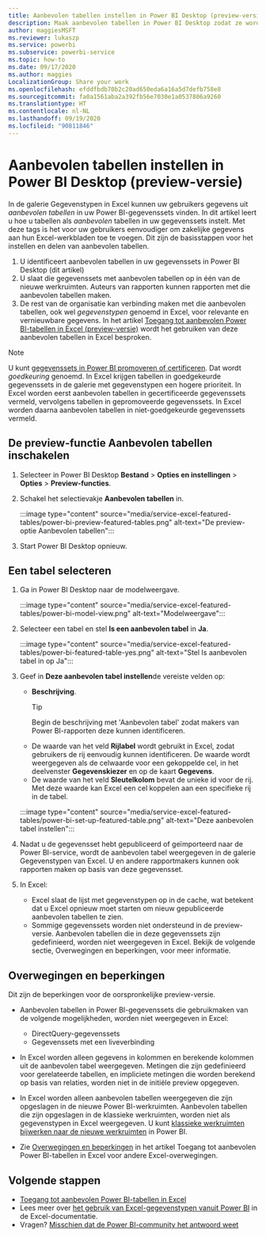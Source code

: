 ```yaml
---
title: Aanbevolen tabellen instellen in Power BI Desktop (preview-versie)
description: Maak aanbevolen tabellen in Power BI Desktop zodat ze worden weergegeven in de galerie Gegevenstypen in Excel.
author: maggiesMSFT
ms.reviewer: lukaszp
ms.service: powerbi
ms.subservice: powerbi-service
ms.topic: how-to
ms.date: 09/17/2020
ms.author: maggies
LocalizationGroup: Share your work
ms.openlocfilehash: efddfbdb70b2c20ad650eda6a16a5d7defb758e8
ms.sourcegitcommit: fa0a1561aba2a392fb56e7030e1a0537806a9260
ms.translationtype: HT
ms.contentlocale: nl-NL
ms.lasthandoff: 09/19/2020
ms.locfileid: "90811846"
---
```

# <a name="set-featured-tables-in-power-bi-desktop-preview"></a>Aanbevolen tabellen instellen in Power BI Desktop (preview-versie)

In de galerie Gegevenstypen in Excel kunnen uw gebruikers gegevens uit *aanbevolen tabellen* in uw Power BI-gegevenssets vinden. In dit artikel leert u hoe u tabellen als *aanbevolen* tabellen in uw gegevenssets instelt. Met deze tags is het voor uw gebruikers eenvoudiger om zakelijke gegevens aan hun Excel-werkbladen toe te voegen. Dit zijn de basisstappen voor het instellen en delen van aanbevolen tabellen.

1. U identificeert aanbevolen tabellen in uw gegevenssets in Power BI Desktop (dit artikel)
1. U slaat die gegevenssets met aanbevolen tabellen op in één van de nieuwe werkruimten. Auteurs van rapporten kunnen rapporten met die aanbevolen tabellen maken. 
1. De rest van de organisatie kan verbinding maken met die aanbevolen tabellen, ook wel *gegevenstypen* genoemd in Excel, voor relevante en vernieuwbare gegevens. In het artikel [Toegang tot aanbevolen Power BI-tabellen in Excel (preview-versie)](service-excel-featured-tables.md) wordt het gebruiken van deze aanbevolen tabellen in Excel besproken.

> [!NOTE]
> U kunt [gegevenssets in Power BI promoveren of certificeren](../connect-data/service-datasets-promote.md). Dat wordt *goedkeuring* genoemd. In Excel krijgen tabellen in goedgekeurde gegevenssets in de galerie met gegevenstypen een hogere prioriteit. In Excel worden eerst aanbevolen tabellen in gecertificeerde gegevenssets vermeld, vervolgens tabellen in gepromoveerde gegevenssets. In Excel worden daarna aanbevolen tabellen in niet-goedgekeurde gegevenssets vermeld. 

## <a name="turn-on-the-featured-table-preview"></a>De preview-functie Aanbevolen tabellen inschakelen

1. Selecteer in Power BI Desktop **Bestand** > **Opties en instellingen** > **Opties** > **Preview-functies**.
2. Schakel het selectievakje **Aanbevolen tabellen** in.

    :::image type="content" source="media/service-excel-featured-tables/power-bi-preview-featured-tables.png" alt-text="De preview-optie Aanbevolen tabellen":::

3. Start Power BI Desktop opnieuw.

## <a name="select-a-table"></a>Een tabel selecteren

1. Ga in Power BI Desktop naar de modelweergave.

    :::image type="content" source="media/service-excel-featured-tables/power-bi-model-view.png" alt-text="Modelweergave":::
 
2. Selecteer een tabel en stel **Is een aanbevolen tabel** in **Ja**.

    :::image type="content" source="media/service-excel-featured-tables/power-bi-featured-table-yes.png" alt-text="Stel Is aanbevolen tabel in op Ja":::

4. Geef in **Deze aanbevolen tabel instellen**de vereiste velden op:

    - **Beschrijving**. 
        > [!TIP]
        > Begin de beschrijving met 'Aanbevolen tabel' zodat makers van Power BI-rapporten deze kunnen identificeren.
    - De waarde van het veld **Rijlabel** wordt gebruikt in Excel, zodat gebruikers de rij eenvoudig kunnen identificeren. De waarde wordt weergegeven als de celwaarde voor een gekoppelde cel, in het deelvenster **Gegevenskiezer** en op de kaart **Gegevens**. 
    - De waarde van het veld **Sleutelkolom** bevat de unieke id voor de rij. Met deze waarde kan Excel een cel koppelen aan een specifieke rij in de tabel.

    :::image type="content" source="media/service-excel-featured-tables/power-bi-set-up-featured-table.png" alt-text="Deze aanbevolen tabel instellen":::

1. Nadat u de gegevensset hebt gepubliceerd of geïmporteerd naar de Power BI-service, wordt de aanbevolen tabel weergegeven in de galerie Gegevenstypen van Excel. U en andere rapportmakers kunnen ook rapporten maken op basis van deze gegevensset.

1. In Excel: 
    - Excel slaat de lijst met gegevenstypen op in de cache, wat betekent dat u Excel opnieuw moet starten om nieuw gepubliceerde aanbevolen tabellen te zien.
    - Sommige gegevenssets worden niet ondersteund in de preview-versie. Aanbevolen tabellen die in deze gegevenssets zijn gedefinieerd, worden niet weergegeven in Excel. Bekijk de volgende sectie, Overwegingen en beperkingen, voor meer informatie.

## <a name="considerations-and-limitations"></a>Overwegingen en beperkingen

Dit zijn de beperkingen voor de oorspronkelijke preview-versie.

- Aanbevolen tabellen in Power BI-gegevenssets die gebruikmaken van de volgende mogelijkheden, worden niet weergegeven in Excel:

    - DirectQuery-gegevenssets
    - Gegevenssets met een liveverbinding

- In Excel worden alleen gegevens in kolommen en berekende kolommen uit de aanbevolen tabel weergegeven. Metingen die zijn gedefinieerd voor gerelateerde tabellen, en impliciete metingen die worden berekend op basis van relaties, worden niet in de initiële preview opgegeven.
- In Excel worden alleen aanbevolen tabellen weergegeven die zijn opgeslagen in de nieuwe Power BI-werkruimten. Aanbevolen tabellen die zijn opgeslagen in de klassieke werkruimten, worden niet als gegevenstypen in Excel weergegeven. U kunt [klassieke werkruimten bijwerken naar de nieuwe werkruimten](service-upgrade-workspaces.md) in Power BI.
- Zie [Overwegingen en beperkingen](service-excel-featured-tables.md#considerations-and-limitations) in het artikel Toegang tot aanbevolen Power BI-tabellen in Excel voor andere Excel-overwegingen.

## <a name="next-steps"></a>Volgende stappen

- [Toegang tot aanbevolen Power BI-tabellen in Excel](service-excel-featured-tables.md)
- Lees meer over [het gebruik van Excel-gegevenstypen vanuit Power BI](https://support.office.com/article/use-excel-data-types-from-power-bi-preview-cd8938ce-f963-444d-b82a-7140848241e9) in de Excel-documentatie.
- Vragen? [Misschien dat de Power BI-community het antwoord weet](https://community.powerbi.com/)

